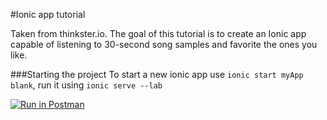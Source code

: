 #Ionic app tutorial

Taken from thinkster.io. The goal of this tutorial is to create an Ionic app capable of listening to 30-second song samples 
and favorite the ones you like.

###Starting the project
To start a new ionic app use `ionic start myApp blank`, run it using `ionic serve --lab`

[![Run in Postman](https://run.pstmn.io/button.svg)](https://app.getpostman.com/run-collection/8c42d5e48c61c0de685e)
